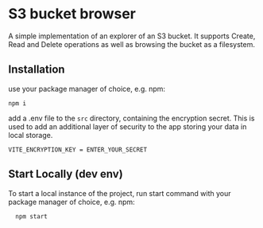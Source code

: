 # S3 bucket browser
A simple implementation of an explorer of an S3 bucket. It supports Create, Read and Delete operations as well as browsing the bucket as a filesystem.

## Installation
use your package manager of choice, e.g. npm:
```
npm i
```

add a .env file to the `src` directory, containing the encryption secret. This is used to add an additional layer of security to the app storing your data in local storage.

```
VITE_ENCRYPTION_KEY = ENTER_YOUR_SECRET
```

## Start Locally (dev env)
To start a local instance of the project, run start command with your package manager of choice, e.g. npm:

```
  npm start
```
